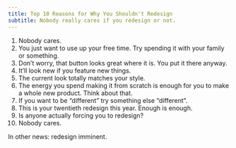 ```yaml
---
title: Top 10 Reasons for Why You Shouldn't Redesign
subtitle: Nobody really cares if you redesign or not.
---
```


1. Nobody cares.
2. You just want to use up your free time. Try spending it with your family or something.
3. Don’t worry, that button looks great where it is. You put it there anyway.
4. It’ll look new if you feature new things.
5. The current look totally matches your style.
6. The energy you spend making it from scratch is enough for you to make a whole new product. Think about that.
7. If you want to be “different” try something else “different”.
8. This is your twentieth redesign this year. Enough is enough.
9. Is anyone actually forcing you to redesign?
10. Nobody cares.

In other news: redesign imminent.